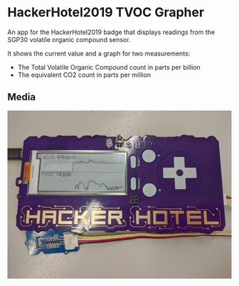 HackerHotel2019 TVOC Grapher
============================
An app for the HackerHotel2019 badge that displays readings from the SGP30
volatile organic compound sensor.

It shows the current value and a graph for two measurements:

* The Total Volatile Organic Compound count in parts per billion
* The equivalent CO2 count in parts per million

## Media
![Running on the HackerHotel2019 badge](example.jpg)
